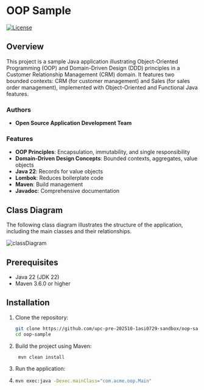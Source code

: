 # OOP Sample

[![License](https://img.shields.io/badge/License-MIT-blue.svg)](LICENSE.md)

## Overview

This project is a sample Java application illustrating Object-Oriented Programming (OOP) and Domain-Driven Design (DDD) principles in a Customer Relationship Management (CRM) domain. It features two bounded contexts: CRM (for customer management) and Sales (for sales order management), implemented with Object-Oriented and Functional Java features.

### Authors
- **Open Source Application Development Team**

### Features
- **OOP Principles**: Encapsulation, immutability, and single responsibility
- **Domain-Driven Design Concepts**: Bounded contexts, aggregates, value objects
- **Java 22**: Records for value objects
- **Lombok**: Reduces boilerplate code
- **Maven**: Build management
- **Javadoc**: Comprehensive documentation

## Class Diagram
The following class diagram illustrates the structure of the application, including the main classes and their relationships.

![classDiagram](https://www.plantuml.com/plantuml/proxy?src=https://raw.githubusercontent.com/upc-pre-202510-1asi0729-4317/oop-sample/refs/heads/master/docs/class-diagram.puml?token=GHSAT0AAAAAAC7JG2V53A2RGADDWAOZLQWYZ7I2W5A)


## Prerequisites
- Java 22 (JDK 22)
- Maven 3.6.0 or higher

## Installation

1. Clone the repository:
   ```bash
   git clone https://github.com/upc-pre-202510-1asi0729-sandbox/oop-sample.git
   cd oop-sample

2. Build the project using Maven:
   ```bash
    mvn clean install
   ``` 
3. Run the application:
4. ```bash
   mvn exec:java -Dexec.mainClass="com.acme.oop.Main"
   ```

